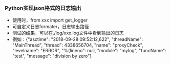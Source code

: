 ### Python实现json格式的日志输出
- 使用时，from xxx import get_logger
- 可自定义日志formater，日志输出路径
- 测试的结果，可以在./log/xxx.log文件中看到输出的日志
- 例如：{"asctime": "2018-09-28 09:52:12,622", "threadName": "MainThread", "thread": 4338656704, "name": "proxyCheck", "levelname": "ERROR", "%(lineno": null, "module": "mylog", "funcName": "test", "message": "division by zero"}

